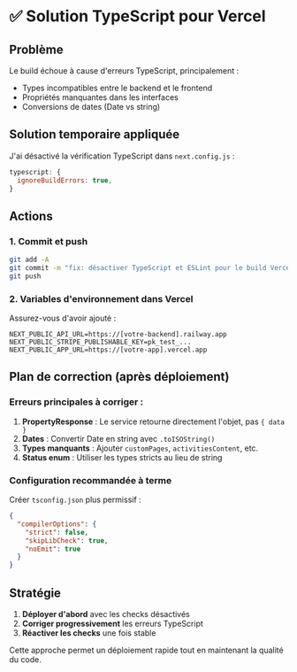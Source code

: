 # ✅ Solution TypeScript pour Vercel

## Problème
Le build échoue à cause d'erreurs TypeScript, principalement :
- Types incompatibles entre le backend et le frontend
- Propriétés manquantes dans les interfaces
- Conversions de dates (Date vs string)

## Solution temporaire appliquée

J'ai désactivé la vérification TypeScript dans `next.config.js` :
```javascript
typescript: {
  ignoreBuildErrors: true,
}
```

## Actions

### 1. Commit et push
```bash
git add -A
git commit -m "fix: désactiver TypeScript et ESLint pour le build Vercel"
git push
```

### 2. Variables d'environnement dans Vercel

Assurez-vous d'avoir ajouté :
```env
NEXT_PUBLIC_API_URL=https://[votre-backend].railway.app
NEXT_PUBLIC_STRIPE_PUBLISHABLE_KEY=pk_test_...
NEXT_PUBLIC_APP_URL=https://[votre-app].vercel.app
```

## Plan de correction (après déploiement)

### Erreurs principales à corriger :
1. **PropertyResponse** : Le service retourne directement l'objet, pas `{ data }`
2. **Dates** : Convertir Date en string avec `.toISOString()`
3. **Types manquants** : Ajouter `customPages`, `activitiesContent`, etc.
4. **Status enum** : Utiliser les types stricts au lieu de string

### Configuration recommandée à terme

Créer `tsconfig.json` plus permissif :
```json
{
  "compilerOptions": {
    "strict": false,
    "skipLibCheck": true,
    "noEmit": true
  }
}
```

## Stratégie

1. **Déployer d'abord** avec les checks désactivés
2. **Corriger progressivement** les erreurs TypeScript
3. **Réactiver les checks** une fois stable

Cette approche permet un déploiement rapide tout en maintenant la qualité du code.